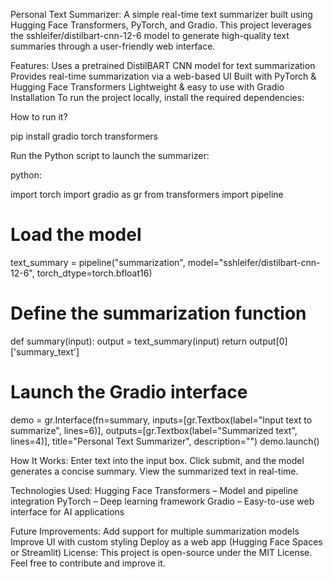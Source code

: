 Personal Text Summarizer:
A simple real-time text summarizer built using Hugging Face Transformers, PyTorch, and Gradio. This project leverages the sshleifer/distilbart-cnn-12-6 model to generate high-quality text summaries through a user-friendly web interface.

Features:
Uses a pretrained DistilBART CNN model for text summarization
Provides real-time summarization via a web-based UI
Built with PyTorch & Hugging Face Transformers
Lightweight & easy to use with Gradio
Installation
To run the project locally, install the required dependencies:

How to run it? 

pip install gradio torch transformers

Run the Python script to launch the summarizer:

python:

import torch
import gradio as gr
from transformers import pipeline

# Load the model
text_summary = pipeline("summarization", model="sshleifer/distilbart-cnn-12-6", torch_dtype=torch.bfloat16)

# Define the summarization function
def summary(input):
    output = text_summary(input)
    return output[0]['summary_text']

# Launch the Gradio interface
demo = gr.Interface(fn=summary,
                    inputs=[gr.Textbox(label="Input text to summarize", lines=6)],
                    outputs=[gr.Textbox(label="Summarized text", lines=4)],
                    title="Personal Text Summarizer",
                    description="")
demo.launch()


How It Works:
  Enter text into the input box.
  Click submit, and the model generates a concise summary.
  View the summarized text in real-time.


Technologies Used:
  Hugging Face Transformers – Model and pipeline integration
  PyTorch – Deep learning framework
  Gradio – Easy-to-use web interface for AI applications
  
Future Improvements:
  Add support for multiple summarization models
  Improve UI with custom styling
  Deploy as a web app (Hugging Face Spaces or Streamlit)
License:
This project is open-source under the MIT License. Feel free to contribute and improve it.
